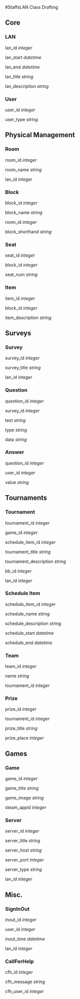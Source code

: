 #StaffsLAN Class Drafting

## Core

### LAN
lan_id _integer_

lan_start _datetime_

lan_end _datetime_

lan_title _string_

lan_description _string_


### User
user_id _integer_

user_type _string_

## Physical Management

### Room
room_id _integer_

room_name _string_

lan_id _integer_

### Block
block_id _integer_

block_name _string_

room_id _integer_

block_shorthand _string_

### Seat
seat_id _integer_

block_id _integer_

seat_num _string_

### Item
item_id _integer_

block_id _integer_

item_description _string_

## Surveys

### Survey
survey_id _integer_

survey_title _string_

lan_id _integer_

### Question
question_id _integer_

survey_id _integer_

text _string_

type _string_

data _string_

### Answer
question_id _integer_

user_id _integer_

value _string_

## Tournaments

### Tournament
tournament_id _integer_

game_id _integer_

schedule_item_id _integer_

tournament_title _string_

tournament_description _string_

bb_id _integer_

lan_id _integer_

### Schedule Item
schedule_item_id _integer_

schedule_name _stirng_

schedule_description _string_

schedule_start _datetime_

schedule_end _datetime_

### Team
team_id _integer_

name _string_

tournament_id _integer_

### Prize
prize_id _integer_

tournament_id _integer_

prize_title _string_

prize_place _integer_

## Games

### Game
game_id _integer_

game_title _string_

game_image _string_

steam_appid _integer_

### Server
server_id _integer_

server_title _string_

server_host _string_

server_port _integer_

server_type _string_

lan_id _integer_

## Misc.

### SignInOut
inout_id _integer_

user_id _integer_

inout_time _datetime_

lan_id _integer_

### CallForHelp
cfh_id _integer_

cfh_message _string_

cfh_user_id _integer_